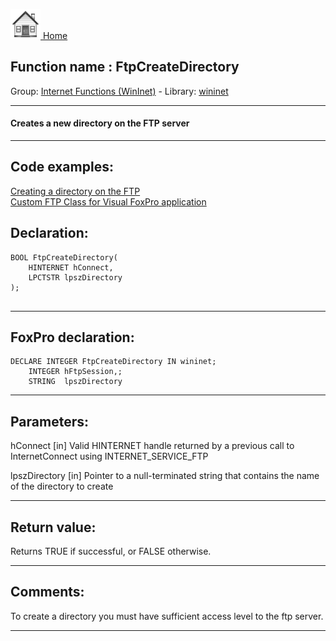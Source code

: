 [<img src="../../images/home.png"> Home ](https://github.com/VFPX/Win32API)  

## Function name : FtpCreateDirectory
Group: [Internet Functions (WinInet)](../../functions_group.md#Internet_Functions_(WinInet))  -  Library: [wininet](../../Libraries.md#wininet)  
***  


#### Creates a new directory on the FTP server
***  


## Code examples:
[Creating a directory on the FTP](../../samples/sample_047.md)  
[Custom FTP Class for Visual FoxPro application](../../samples/sample_344.md)  

## Declaration:
```foxpro  
BOOL FtpCreateDirectory(
    HINTERNET hConnect,
    LPCTSTR lpszDirectory
);
  
```  
***  


## FoxPro declaration:
```foxpro  
DECLARE INTEGER FtpCreateDirectory IN wininet;
	INTEGER hFtpSession,;
	STRING  lpszDirectory  
```  
***  


## Parameters:
hConnect
[in] Valid HINTERNET handle returned by a previous call to InternetConnect using INTERNET_SERVICE_FTP

lpszDirectory
[in] Pointer to a null-terminated string that contains the name of the directory to create  
***  


## Return value:
Returns TRUE if successful, or FALSE otherwise.  
***  


## Comments:
To create a directory you must have sufficient access level to the ftp server.  
  
***  

